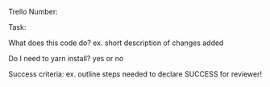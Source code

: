 Trello Number:

Task:

What does this code do?
ex. short description of changes added

Do I need to yarn install?
yes or no

Success criteria:
ex. outline steps needed to declare SUCCESS for reviewer!

